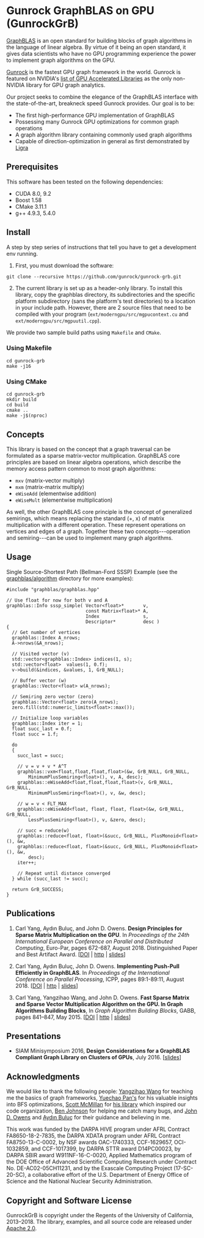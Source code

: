 # Gunrock GraphBLAS on GPU (GunrockGrB)

[GraphBLAS](https://graphblas.org) is an open standard for building blocks of graph algorithms in the language of linear algebra. By virtue of it being an open standard, it gives data scientists who have no GPU programming experience the power to implement graph algorithms on the GPU. 

[Gunrock](https://github.com/gunrock/gunrock) is the fastest GPU graph framework in the world. Gunrock is featured on NVIDIA's [list of GPU Accelerated Libraries](https://developer.nvidia.com/gpu-accelerated-libraries) as the only non-NVIDIA library for GPU graph analytics. 

Our project seeks to combine the elegance of the GraphBLAS interface with the state-of-the-art, breakneck speed Gunrock provides. Our goal is to be:

- The first high-performance GPU implementation of GraphBLAS
- Possessing many Gunrock GPU optimizations for common graph operations
- A graph algorithm library containing commonly used graph algorithms
- Capable of direction-optimization in general as first demonstrated by [Ligra](https://www.cs.cmu.edu/~jshun/ligra.pdf)

## Prerequisites

This software has been tested on the following dependencies:

* CUDA 8.0, 9.2
* Boost 1.58
* CMake 3.11.1
* g++ 4.9.3, 5.4.0

## Install

A step by step series of instructions that tell you have to get a development env running.

1. First, you must download the software:

```
git clone --recursive https://github.com/gunrock/gunrock-grb.git
```

2. The current library is set up as a header-only library. To install this library, copy the graphblas directory, its subdirectories and the specific platform subdirectory (sans the platform's test directories) to a location in your include path. However, there are 2 source files that need to be compiled with your program (`ext/moderngpu/src/mgpucontext.cu` and `ext/moderngpu/src/mgpuutil.cpp`).

We provide two sample build paths using `Makefile` and `CMake`.

### Using Makefile

```
cd gunrock-grb
make -j16
```

### Using CMake

```
cd gunrock-grb
mkdir build
cd build
cmake ..
make -j$(nproc)
```

## Concepts

This library is based on the concept that a graph traversal can be formulated as a sparse matrix-vector multiplication. GraphBLAS core principles are based on linear algebra operations, which describe the memory access pattern common to most graph algorithms:

- `mxv` (matrix-vector multiply)
- `mxm` (matrix-matrix multiply)
- `eWiseAdd` (elementwise addition)
- `eWiseMult` (elementwise multiplication)

As well, the other GraphBLAS core principle is the concept of generalized semirings, which means replacing the standard (+, x) of matrix multiplication with a different operation. These represent operations on vertices and edges of a graph. Together these two concepts---operation and semiring---can be used to implement many graph algorithms.

## Usage

Single Source-Shortest Path (Bellman-Ford SSSP) Example (see the [graphblas/algorithm]() directory for more examples):

```
#include "graphblas/graphblas.hpp"

// Use float for now for both v and A
graphblas::Info sssp_simple( Vector<float>*       v,
                             const Matrix<float>* A,
                             Index                s,
                             Descriptor*          desc )
{
  // Get number of vertices
  graphblas::Index A_nrows;
  A->nrows(&A_nrows);

  // Visited vector (v)
  std::vector<graphblas::Index> indices(1, s);
  std::vector<float>  values(1, 0.f);
  v->build(&indices, &values, 1, GrB_NULL);

  // Buffer vector (w)
  graphblas::Vector<float> w(A_nrows);

  // Semiring zero vector (zero)
  graphblas::Vector<float> zero(A_nrows);
  zero.fill(std::numeric_limits<float>::max());

  // Initialize loop variables
  graphblas::Index iter = 1;
  float succ_last = 0.f;
  float succ = 1.f;

  do
  {
    succ_last = succ;
    
    // v = v + v * A^T
    graphblas::vxm<float,float,float,float>(&w, GrB_NULL, GrB_NULL,
        MinimumPlusSemiring<float>(), v, A, desc);
    graphblas::eWiseAdd<float,float,float,float>(v, GrB_NULL, GrB_NULL,
        MinimumPlusSemiring<float>(), v, &w, desc);

    // w = v < FLT_MAX
    graphblas::eWiseAdd<float, float, float, float>(&w, GrB_NULL, GrB_NULL,
        LessPlusSemiring<float>(), v, &zero, desc);

    // succ = reduce(w)
    graphblas::reduce<float, float>(&succ, GrB_NULL, PlusMonoid<float>(), &w,
    graphblas::reduce<float, float>(&succ, GrB_NULL, PlusMonoid<float>(), &w,
        desc);
    iter++;

    // Repeat until distance converged
  } while (succ_last != succ);

  return GrB_SUCCESS;
}
```

## Publications

1. Carl Yang, Aydın Buluç, and John D. Owens. **Design Principles for Sparse Matrix Multiplication on the GPU**. In *Proceedings of the 24th International European Conference on Parallel and Distributed Computing*, Euro-Par, pages 672-687, August 2018. Distinguished Paper and Best Artifact Award. [[DOI](http://dx.doi.org/10.1007/978-3-319-96983-1_48) | [http](https://escholarship.org/uc/item/5h35w3b7) | [slides](http://www.ece.ucdavis.edu/~ctcyang/pub/europar-slides2018.pdf)]

2. Carl Yang, Aydın Buluç, John D. Owens. **Implementing Push-Pull Efficiently in GraphBLAS**. In *Proceedings of the International Conference on Parallel Processing*, ICPP, pages 89:1-89:11, August 2018. [[DOI](http://dx.doi.org/10.1145/3225058.3225122) | [http](https://escholarship.org/uc/item/021076bn) | [slides](http://www.ece.ucdavis.edu/~ctcyang/pub/icpp-slides2018.pdf)]

3. Carl Yang, Yangzihao Wang, and John D. Owens. **Fast Sparse Matrix and Sparse Vector Multiplication Algorithm on the GPU. In Graph Algorithms Building Blocks**, In *Graph Algorithm Building Blocks*, GABB, pages 841–847, May 2015. [[DOI](http://dx.doi.org/10.1109/IPDPSW.2015.77) | [http](http://www.escholarship.org/uc/item/1rq9t3j3) | [slides](http://www.ece.ucdavis.edu/~ctcyang/pub/ipdpsw-slides2015.pdf)]

## Presentations

* SIAM Minisymposium 2016, **Design Considerations for a GraphBLAS Compliant Graph Library on Clusters of GPUs**, July 2016. [[slides](http://www.ece.ucdavis.edu/~ctcyang/pub/siam-slides2016.pdf)]

## Acknowledgments

We would like to thank the following people: [Yangzihao Wang](https://yzhwang.github.io) for teaching me the basics of graph frameworks, [Yuechao Pan's](https://sites.google.com/site/panyuechao/home) for his valuable insights into BFS optimizations, [Scott McMillan](https://github.com/sei-smcmillan) for [his library](https://github.com/cmu-sei/gbtl) which inspired our code organization, [Ben Johnson](https://github.com/bkj) for helping me catch many bugs, and [John D. Owens](https://www.ece.ucdavis.edu/~jowens/) and [Aydın Buluç](https://people.eecs.berkeley.edu/~aydin/) for their guidance and believing in me.

This work was funded by the DARPA HIVE program under AFRL Contract FA8650-18-2-7835, the DARPA XDATA program under AFRL Contract FA8750-13-C-0002, by NSF awards OAC-1740333, CCF-1629657, OCI-1032859, and CCF-1017399, by DARPA STTR award D14PC00023, by DARPA SBIR award W911NF-16-C-0020, Applied Mathematics program of the DOE Office of Advanced Scientific Computing Research under Contract No. DE-AC02-05CH11231, and by the Exascale Computing Project (17-SC-20-SC), a collaborative effort of the U.S. Department of Energy Office of Science and the National Nuclear Security Administration. 

## Copyright and Software License

GunrockGrB is copyright under the Regents of the University of California, 2013–2018. The library, examples, and all source code are released under [Apache 2.0](LICENSE.md).
